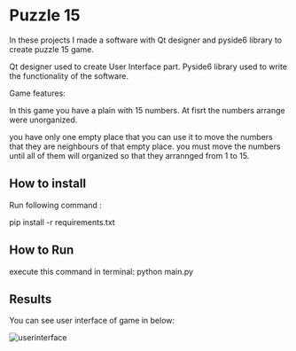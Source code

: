 # Puzzle 15
In these projects I made a software with Qt designer and pyside6 library to create puzzle 15 game.

Qt designer used to create User Interface part.
Pyside6 library used to write the functionality of the software.

Game features:

In this game you have a plain with 15 numbers. At fisrt the numbers arrange were unorganized.

you have only one empty place that you can use it to move the numbers that they are neighbours of that empty place.
you must move the numbers until all of them will organized so that they arrannged from 1 to 15.


## How to install
Run following command :

pip install -r requirements.txt


## How to Run
execute this command in terminal:
python main.py


## Results

You can see user interface of game in below:

![userinterface](https://github.com/javad7189/python-assignment/assets/86910174/8d8d2123-24de-4d59-a5c0-a48cdf69327a)









